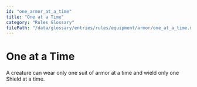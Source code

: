 ```yaml
---
id: "one_armor_at_a_time"
title: "One at a Time"
category: "Rules Glossary"
filePath: "/data/glossary/entries/rules/equipment/armor/one_at_a_time.md"
---
```

# One at a Time
A creature can wear only one suit of armor at a time and wield only one Shield at a time.